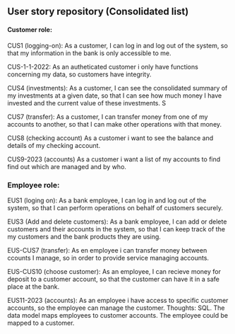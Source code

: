 

## User story repository (Consolidated list)

#### Customer role:

CUS1 (logging-on): As a customer, I can log in and log out of the system, so that my information in the bank is only accessible to me.

CUS-1-1-2022: As an autheticated customer i only have functions concerning my data, so customers have integrity.


CUS4 (investments): As a customer, I can see the consolidated summary of my investments at a given date, so that I can see how much money I have invested and the current value of these investments. S

CUS7 (transfer): As a customer, I can transfer money from one of my accounts to another, so that I can make other operations with that money.

CUS8 (checking account) As a customer i want to see the balance and details of my checking account. 

CUS9-2023 (accounts) As a customer i want a list of my accounts to find find out which are managed and by who.


### Employee role:

EUS1 (loging on): As a bank employee, I can log in and log out of the system, so that I can perform operations on behalf of customers securely. 

EUS3 (Add and delete customers): As a bank employee, I can add or delete customers and their accounts in the system, so that I can keep track of the my customers and the bank products they are using.

EUS-CUS7 (transfer): As en employee i can transfer money between ccounts I manage, so in order to provide service managing accounts.

EUS-CUS10 (choose customer): As an employee, I can recieve money for deposit to a customer account, so that the customer can have it in a safe place at the bank.

EUS11-2023 (accounts): As an employee i have access to specific customer accounts, so the employee can manage the customer. Thoughts: SQL. The data model maps employees to customer accounts. The employee could be mapped to a customer.





